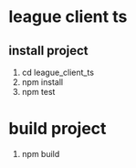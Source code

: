 # league client ts

## install project

1. cd league_client_ts
2. npm install
3. npm test

# build project

1. npm build